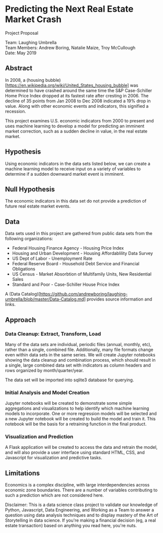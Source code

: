 # Predicting the Next Real Estate Market Crash
Project Proposal
 
Team: Laughing Umbrella     
Team Members: Andrew Boring, Natalie Maize, Troy McCullough   
Date: May 2019  

## Abstract
In 2008, a (housing bubble)[https://en.wikipedia.org/wiki/United_States_housing_bubble] was determined to have crashed around the same time the S&P Case-Schiller Home Price Index dropped at its fastest rate after cresting in 2006. The decline of 35 points from Jan 2008 to Dec 2008 indicated a 19% drop in value. Along with other economic events and indicators, this signified a recession.

This project examines U.S. economic indicators from 2000 to present and uses machine learning to develop a model for predicting an imminent market correction, such as a sudden decline in value, in the real estate market. 


 

## Hypothesis
Using economic indicators in the data sets listed below, we can create a machine learning model to receive input on a variety of variables to determine if a sudden downward market event is imminent.  


## Null Hypothesis
The economic indicators in this data set do not provide a prediction of future real estate market events.   
 

## Data
Data sets used in this project are gathered from public data sets from the following organizations:
 - Federal Housing Finance Agency - Housing Price Index
 - Housing and Urban Development - Housing Affordablility Data Survey
 - US Dept of Labor - Unemployment Rate
 - Federal Reserve Board - Household Debt Service and Financial Obligations
 - US Census - Market Absorbtion of Multifamily Units, New Residential Sales
 - Standard and Poor - Case-Schiller House Price Index
 
A (Data Catalog)[https://github.com/andrewboring/laughing-umbrella/blob/master/Data-Catalog.md] provides source information and links.

## Approach

### Data Cleanup: Extract, Transform, Load
Many of the data sets are individual, periodic files (annual, monthly, etc), rather than a single, combined file. Additionally, many file formats change even within data sets in the same series. We will create Jupyter notebooks showing the data cleanup and combination process, which should result in a single, large combined data set with indicators as column headers and rows organized by month/quarter/year.

The data set will be imported into sqlite3 database for querying.


### Initial Analysis and Model Creation
Jupyter notebooks will be created to demonstrate some simple aggregations and visualizations to help identify which machine learning models to incorporate. One or more regression models will be selected and a new Jupyter notebook will be created to build the model and train it. This notebook will be the basis for a retraining function in the final product.


### Visualization and Prediction
A Flask application will be created to access the data and retrain the model, and will also provide a user interface using standard HTML, CSS, and Javascript for visualization and predictive tasks. 


## Limitations
Economics is a complex discipline, with large interdependencies across economic zone boundaries. There are a number of variables contributing to such a prediction which are not considered here. 

Disclaimer: This is a data science class project to validate our knowledge of Python, Javascript, Data Engineering, and Working as a Team to answer a question using data analysis techniques and to display mastery of the Art of Storytelling in data science. If you're making a financial decision (eg, a real estate transaction) based on anything you read here, you're nuts.
